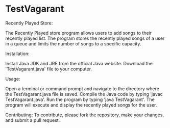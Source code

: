 # TestVagarant
Recently Played Store:

The Recently Played store program allows users to add songs to their recently played list. The program stores the recently played songs of a user in a queue and limits the number of songs to a specific capacity.


Installation:

Install Java JDK and JRE from the official Java website.
Download the 'TestVagarant.java' file to your computer.


Usage:

Open a terminal or command prompt and navigate to the directory where the TestVagarant.java file is saved.
Compile the Java code by typing 'javac TestVagarant.java'.
Run the program by typing 'java TestVagarant'.
The program will execute and display the recently played songs for the user.


Contributing:
To contribute, please fork the repository, make your changes, and submit a pull request.
